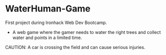 # WaterHuman-Game 

First project during Ironhack Web Dev Bootcamp.
 - A web game where the gamer needs to water the right trees and collect water and points in a limited time.
 
CAUTION: A car is crossing the field and can cause serious injuries.
